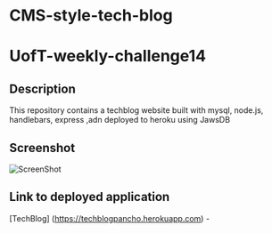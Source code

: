 # CMS-style-tech-blog
# UofT-weekly-challenge14

## Description

This repository contains a techblog website built with mysql, node.js, handlebars, express ,adn deployed to heroku using JawsDB 

## Screenshot

![ScreenShot](/assets/images/sample1.jpeg)

## Link to deployed application

[TechBlog] (https://techblogpancho.herokuapp.com) - 

